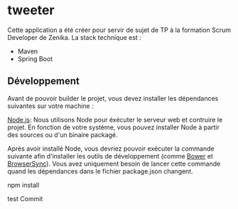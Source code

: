 # tweeter

Cette application a été créer pour servir de sujet de TP à la formation Scrum Developer de Zenika.
La stack technique est :
* Maven
* Spring Boot

## Développement
Avant de pouvoir builder le projet, vous devez installer les dépendances suivantes sur votre machine :

[Node.js][]: Nous utilisons Node pour éxécuter le serveur web et contruire le projet.
En fonction de votre système, vous pouvez installer Node à partir des sources ou d'un binaire packagé.

Après avoir installé Node, vous devriez pouvoir exécuter la commande suivante afin d'installer les outils de développement (comme
[Bower][] et [BrowserSync][]). Vous avez uniquement besoin de lancer cette commande quand les dépendances dans le fichier package.json changent.

  npm install
  
  
[Node.js]: https://nodejs.org/
[Bower]: http://bower.io/
[BrowserSync]: http://www.browsersync.io/

test Commit
